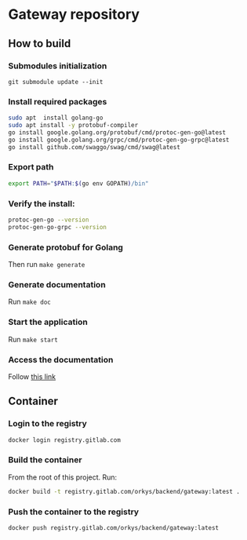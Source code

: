 # Gateway repository

## How to build

### Submodules initialization

`git submodule update --init`

### Install required packages

```bash
sudo apt  install golang-go
sudo apt install -y protobuf-compiler
go install google.golang.org/protobuf/cmd/protoc-gen-go@latest
go install google.golang.org/grpc/cmd/protoc-gen-go-grpc@latest
go install github.com/swaggo/swag/cmd/swag@latest
```

### Export path

```bash
export PATH="$PATH:$(go env GOPATH)/bin"
```

### Verify the install:

```bash
protoc-gen-go --version
protoc-gen-go-grpc --version
```

### Generate protobuf for Golang
Then run `make generate`

### Generate documentation
Run `make doc`

### Start the application
Run `make start`

### Access the documentation

Follow [this link](http://localhost:9000/swagger/index.html)

## Container

### Login to the registry

```bash
docker login registry.gitlab.com
```

### Build the container

From the root of this project. Run:

```bash
docker build -t registry.gitlab.com/orkys/backend/gateway:latest .
```

### Push the container to the registry

```bash
docker push registry.gitlab.com/orkys/backend/gateway:latest
```
